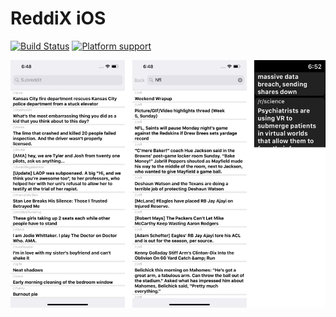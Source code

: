 # ReddiX iOS

[![Build Status](https://travis-ci.org/jjgp/ReddiX-iOS.svg?branch=master)](https://api.travis-ci.org/jjgp/ReddiX-iOS.svg)
[![Platform support](https://img.shields.io/badge/platform-ios%20%7C%20watchos-lightgrey.svg?style=flat-square)](https://img.shields.io/badge/platform-ios%20%7C%20watchos-lightgrey.svg?style=flat-square)

![ReddiX](ReddiX.png)
